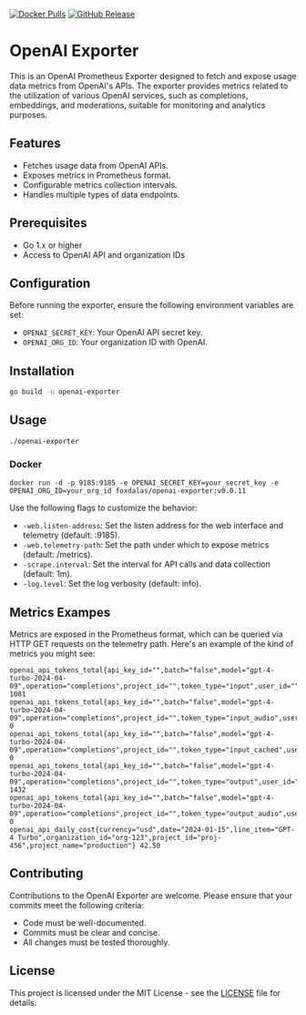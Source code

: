 [![Docker Pulls](https://img.shields.io/docker/pulls/foxdalas/openai-exporter?style=flat-square)](https://hub.docker.com/r/foxdalas/openai-exporter) [![GitHub Release](https://img.shields.io/github/v/release/foxdalas/openai-exporter?style=flat-square)](https://github.com/foxdalas/openai-exporter/releases)



# OpenAI Exporter

This is an OpenAI Prometheus Exporter designed to fetch and expose usage data metrics from OpenAI's APIs. The exporter provides metrics related to the utilization of various OpenAI services, such as completions, embeddings, and moderations, suitable for monitoring and analytics purposes.

## Features

- Fetches usage data from OpenAI APIs.
- Exposes metrics in Prometheus format.
- Configurable metrics collection intervals.
- Handles multiple types of data endpoints.

## Prerequisites

- Go 1.x or higher
- Access to OpenAI API and organization IDs

## Configuration

Before running the exporter, ensure the following environment variables are set:
- `OPENAI_SECRET_KEY`: Your OpenAI API secret key.
- `OPENAI_ORG_ID`: Your organization ID with OpenAI.

## Installation

```bash
go build -o openai-exporter
```

## Usage
```
./openai-exporter
```

### Docker
```
docker run -d -p 9185:9185 -e OPENAI_SECRET_KEY=your_secret_key -e OPENAI_ORG_ID=your_org_id foxdalas/openai-exporter:v0.0.11
```

Use the following flags to customize the behavior:

* `-web.listen-address`: Set the listen address for the web interface and telemetry (default: :9185).
* `-web.telemetry-path`: Set the path under which to expose metrics (default: /metrics).
* `-scrape.interval`: Set the interval for API calls and data collection (default: 1m).
* `-log.level`: Set the log verbosity (default: info).

## Metrics Exampes
Metrics are exposed in the Prometheus format, which can be queried via HTTP GET requests on the telemetry path. Here's an example of the kind of metrics you might see:
```
openai_api_tokens_total{api_key_id="",batch="false",model="gpt-4-turbo-2024-04-09",operation="completions",project_id="",token_type="input",user_id=""} 1081
openai_api_tokens_total{api_key_id="",batch="false",model="gpt-4-turbo-2024-04-09",operation="completions",project_id="",token_type="input_audio",user_id=""} 0
openai_api_tokens_total{api_key_id="",batch="false",model="gpt-4-turbo-2024-04-09",operation="completions",project_id="",token_type="input_cached",user_id=""} 0
openai_api_tokens_total{api_key_id="",batch="false",model="gpt-4-turbo-2024-04-09",operation="completions",project_id="",token_type="output",user_id=""} 1432
openai_api_tokens_total{api_key_id="",batch="false",model="gpt-4-turbo-2024-04-09",operation="completions",project_id="",token_type="output_audio",user_id=""} 0
openai_api_daily_cost{currency="usd",date="2024-01-15",line_item="GPT-4 Turbo",organization_id="org-123",project_id="proj-456",project_name="production"} 42.50
```

## Contributing
Contributions to the OpenAI Exporter are welcome. Please ensure that your commits meet the following criteria:
* Code must be well-documented.
* Commits must be clear and concise.
* All changes must be tested thoroughly.

## License
This project is licensed under the MIT License - see the [LICENSE](https://github.com/foxdalas/openai-exporter/blob/master/LICENSE) file for details.
